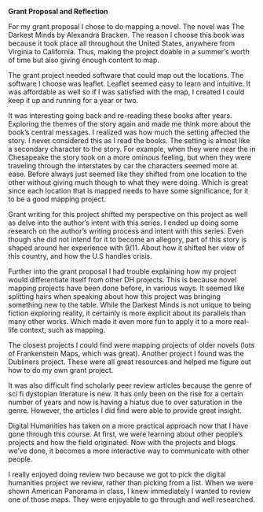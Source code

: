 **Grant Proposal and Reflection**


For my grant proposal I chose to do mapping a novel. The novel was The Darkest Minds by Alexandra Bracken. The reason I choose this book was because it took place all throughout the United States, anywhere from Virginia to California. Thus, making the project doable in a summer’s worth of time but also giving enough content to map. 


The grant project needed software that could map out the locations. The software I choose was leaflet. Leaflet seemed easy to learn and intuitive. It was affordable as well so if I was satisfied with the map, I created I could keep it up and running for a year or two. 


It was interesting going back and re-reading these books after years. Exploring the themes of the story again and made me think more about the book’s central messages. I realized was how much the setting affected the story. I never considered this as I read the books. The setting is almost like a secondary character to the story. For example, when they were near the in Chesapeake the story took on a more ominous feeling, but when they were traveling through the interstates by car the characters seemed more at ease. Before always just seemed like they shifted from one location to the other without giving much though to what they were doing. Which is great since each location that is mapped needs to have some significance, for it to be a good mapping project. 


Grant writing for this project shifted my perspective on this project as well as delve into the author’s intent with this series. I ended up doing some research on the author’s writing process and intent with this series. Even though she did not intend for it to become an allegory, part of this story is shaped around her experience with 9/11.  About how it shifted her view of this country, and how the U.S handles crisis. 


Further into the grant proposal I had trouble explaining how my project would differentiate itself from other DH projects. This is because novel mapping projects have been done before, in various ways. It seemed like splitting hairs when speaking about how this project was bringing something new to the table. While the Darkest Minds is not unique to being fiction exploring reality, it certainly is more explicit about its parallels than many other works. Which made it even more fun to apply it to a more real-life context, such as mapping. 


The closest projects I could find were mapping projects of older novels (lots of Frankenstein Maps, which was great). Another project I found was the Dubliners project. These were all great resources and helped me figure out how to do my own grant project. 


It was also difficult find scholarly peer review articles because the genre of sci fi dystopian literature is new. It has only been on the rise for a certain number of years and now is having a hiatus due to over saturation in the genre. However, the articles I did find were able to provide great insight. 


Digital Humanities has taken on a more practical approach now that I have gone through this course. At first, we were learning about other people’s projects and how the field originated. Now with the projects and blogs we’ve done, it becomes a more interactive way to communicate with other people. 


I really enjoyed doing review two because we got to pick the digital humanities project we review, rather than picking from a list. When we were shown American Panorama in class, I knew immediately I wanted to review one of those maps. They were enjoyable to go through and well researched. 
